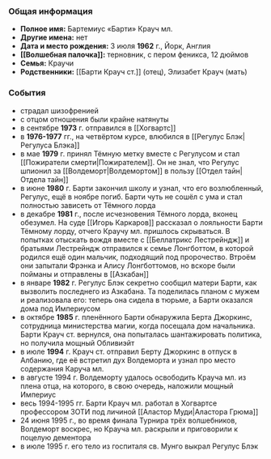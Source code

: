 ### Общая информация
- **Полное имя:** Бартемиус «Барти» Крауч мл.
- **Другие имена:** нет
- **Дата и место рождения:** 3 июля **1962** г., Йорк, Англия
- **[[Волшебная палочка]]:** терновник, с пером феникса, 12 дюймов
- **Семья:** Краучи
- **Родственники:** [[Барти Крауч ст.]] (отец), Элизабет Крауч (мать)

### События
- страдал шизофренией
- с отцом отношения были крайне натянуты
- в сентябре **1973** г. отправился в [[Хогвартс]]
- в **1976-1977** гг., на четвёртом курсе, влюбился в [[Регулус Блэк|Регулуса Блэка]]
- в мае **1979** г. принял Тёмную метку вместе с Регулусом и стал [[Пожиратели смерти|Пожирателем]]. Он не знал, что Регулус шпионил за [[Волдеморт|Волдемортом]] в пользу [[Отдел тайн|Отдела тайн]]
- в июне **1980** г. Барти закончил школу и узнал, что его возлюбленный, Регулус, ещё в ноябре погиб. Барти чуть не сошёл с ума и стал полностью зависеть от Тёмного лорда
- в декабре **1981** г., после исчезновения Тёмного лорда, вконец обезумел. На суде [[Игорь Каркаров]] рассказал о лояльности Барти Тёмному лорду, отчего Краучу мл. пришлось скрываться. В попытках отыскать вождя вместе с [[Беллатрикс Лестрейндж]] и братьями Лестрейндж отправился к семье Лонгботтом, в которой родился ещё один мальчик, подходящий под пророчество. Втроём они запытали Фрэнка и Алису Лонгботтомов, но вскоре были пойманы и отправлены в [[Азкабан]]
- в январе **1982** г. Регулус Блэк секретно сообщил матери Барти, как вызволить последнего из Азкабана. Та поделилась планом с мужем и реализовала его: теперь она сидела в тюрьме, а Барти оказался дома под Империусом
- в октябре **1985** г. пленённого Барти обнаружила Берта Джоркинс, сотрудница министерства магии, когда посещала дом начальника. Барти Крауч ст. вернулся, она попыталась шантажировать политика, но получила мощный Обливиэйт
- в июле **1994** г. Крауч ст. отправил Берту Джоркинс в отпуск в Албанию, где её встретил дух Волдеморта и узнал про место содержания Каруча мл.
- в августе 1994 г. Волдеморту удалось освободить Крауча мл. из плена отца, на которого, в свою очередь, наложили мощный Империус
- весь 1994-1995 гг. Барти Крауч мл. работал в Хогвартсе профессором ЗОТИ под личиной [[Аластор Муди|Аластора Грюма]]
- 24 июня 1995 г., во время финала Турнира трёх волшебников, Волдеморт воскрес, но Крауча мл. раскрыли и приговорили к поцелую дементора
- в июле 1995 г. его тело из госпиталя св. Мунго выкрал Регулус Блэк